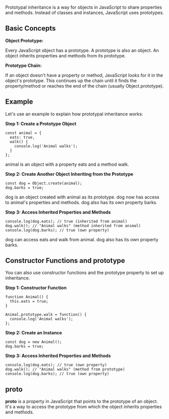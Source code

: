 Prototypal inheritance is a way for objects in JavaScript to share properties and methods. Instead of classes and instances, JavaScript uses prototypes.

 ## Basic Concepts
**Object Prototype:**

Every JavaScript object has a prototype.
A prototype is also an object.
An object inherits properties and methods from its prototype.

**Prototype Chain:**

If an object doesn't have a property or method, JavaScript looks for it in the object's prototype.
This continues up the chain until it finds the property/method or reaches the end of the chain (usually Object.prototype).

## Example
Let's use an example to explain how prototypal inheritance works:

**Step 1: Create a Prototype Object**
```
const animal = {
  eats: true,
  walk() {
    console.log('Animal walks');
  }
};
```
animal is an object with a property eats and a method walk.

**Step 2: Create Another Object Inheriting from the Prototype**
```
const dog = Object.create(animal);
dog.barks = true;
```
dog is an object created with animal as its prototype.
dog now has access to animal's properties and methods.
dog also has its own property barks.

**Step 3: Access Inherited Properties and Methods**
```
console.log(dog.eats); // true (inherited from animal)
dog.walk(); // "Animal walks" (method inherited from animal)
console.log(dog.barks); // true (own property)
```
dog can access eats and walk from animal.
dog also has its own property barks.


## Constructor Functions and prototype
You can also use constructor functions and the prototype property to set up inheritance.

**Step 1: Constructor Function**
```
function Animal() {
  this.eats = true;
}

Animal.prototype.walk = function() {
  console.log('Animal walks');
};
```

**Step 2: Create an Instance**
```
const dog = new Animal();
dog.barks = true;
```

**Step 3: Access Inherited Properties and Methods**
```
console.log(dog.eats); // true (own property)
dog.walk(); // "Animal walks" (method from prototype)
console.log(dog.barks); // true (own property)
```

## __proto__
__proto__ is a property in JavaScript that points to the prototype of an object. It's a way to access the prototype from which the object inherits properties and methods.